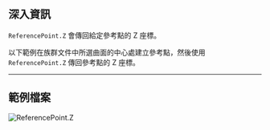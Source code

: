 ## 深入資訊
`ReferencePoint.Z` 會傳回給定參考點的 Z 座標。

以下範例在族群文件中所選曲面的中心處建立參考點，然後使用 `ReferencePoint.Z` 傳回參考點的 Z 座標。

___
## 範例檔案

![ReferencePoint.Z](./Revit.Elements.ReferencePoint.Z_img.jpg)
